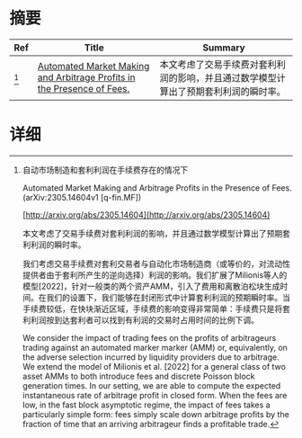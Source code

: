 # 摘要

| Ref | Title | Summary |
| --- | --- | --- |
| [^1] | [Automated Market Making and Arbitrage Profits in the Presence of Fees.](http://arxiv.org/abs/2305.14604) | 本文考虑了交易手续费对套利利润的影响，并且通过数学模型计算出了预期套利利润的瞬时率。 |

# 详细

[^1]: 自动市场制造和套利利润在手续费存在的情况下

    Automated Market Making and Arbitrage Profits in the Presence of Fees. (arXiv:2305.14604v1 [q-fin.MF])

    [http://arxiv.org/abs/2305.14604](http://arxiv.org/abs/2305.14604)

    本文考虑了交易手续费对套利利润的影响，并且通过数学模型计算出了预期套利利润的瞬时率。

    

    我们考虑交易手续费对套利交易者与自动化市场制造商（或等价的，对流动性提供者由于套利所产生的逆向选择）利润的影响。我们扩展了Milionis等人的模型[2022]，针对一般类的两个资产AMM，引入了费用和离散泊松块生成时间。在我们的设置下，我们能够在封闭形式中计算套利利润的预期瞬时率。当手续费较低，在快块渐近区域，手续费的影响变得非常简单：手续费只是将套利利润按到达套利者可以找到有利润的交易时占用时间的比例下调。

    We consider the impact of trading fees on the profits of arbitrageurs trading against an automated marker marker (AMM) or, equivalently, on the adverse selection incurred by liquidity providers due to arbitrage. We extend the model of Milionis et al. [2022] for a general class of two asset AMMs to both introduce fees and discrete Poisson block generation times. In our setting, we are able to compute the expected instantaneous rate of arbitrage profit in closed form. When the fees are low, in the fast block asymptotic regime, the impact of fees takes a particularly simple form: fees simply scale down arbitrage profits by the fraction of time that an arriving arbitrageur finds a profitable trade.
    

